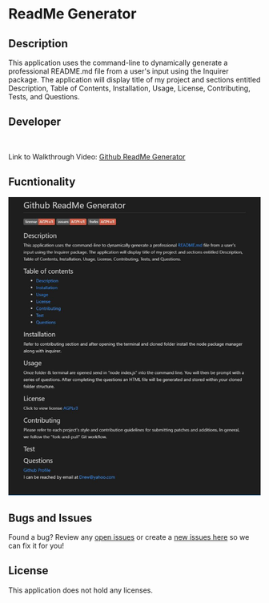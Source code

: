# ReadMe Generator

## Description

This application uses the command-line to dynamically generate a professional README.md file from a user's input using the Inquirer package.  The application will display title of my project and sections entitled Description, Table of Contents, Installation, Usage, License, Contributing, Tests, and Questions.

## Developer 


<br>

Link to Walkthrough Video: [Github ReadMe Generator](https://drive.google.com/drive/folders/17nDCfFI4kBFiwPOxToqxRuMrSzG6QH_J?usp=sharing)

## Fucntionality

![Screenshot](Develop/utils/Capture.JPG)

## Bugs and Issues
Found a bug? Review any [open issues][open-issues] or create a [new issues here][new-issue] so we can fix it for you!

## License
This application does not hold any licenses.

[open-issues]: https://github.com/dbridgman1/ReadMe-Generator/issues
[new-issue]: https://github.com/dbridgman1/ReadMe-Generator/issues/new